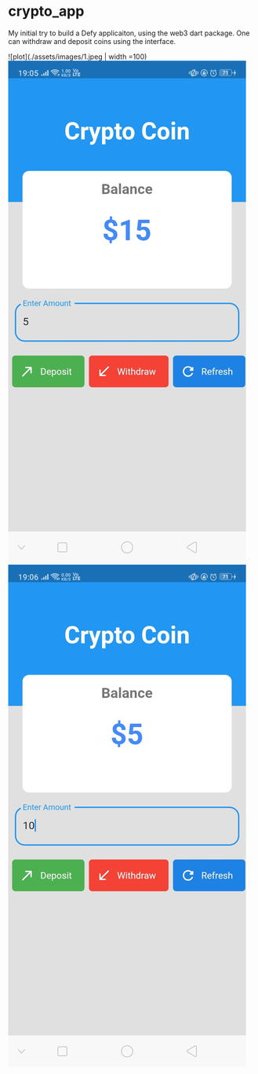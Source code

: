 # crypto_app

My initial try to build a Defy applicaiton, using the web3 dart package.
One can withdraw and deposit coins using the interface.

![plot](./assets/images/1.jpeg | width =100)
![plot](./assets/images/2.jpeg)
![plot](./assets/images/3.jpeg)
